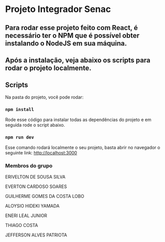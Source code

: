 # Projeto Integrador Senac

## Para rodar esse projeto feito com React, é necessário ter o NPM que é possível obter instalando o NodeJS em sua máquina.
## Após a instalação, veja abaixo os scripts para rodar o projeto localmente.

## Scripts

Na pasta do projeto, você pode rodar:

### `npm install`

Rode esse código para instalar todas as dependências do projeto e em seguida rode o script abaixo.

### `npm run dev`

Esse comando rodará localmente o seu projeto, basta abrir no navegador o seguinte link: 
[http://localhost:3000](http://localhost:3000)


### Membros do grupo

ERIVELTON DE SOUSA SILVA

EVERTON CARDOSO SOARES

GUILHERME GOMES DA COSTA LOBO

ALOYSIO HIDEKI YAMADA

ENERI LEAL JUNIOR

THIAGO COSTA

JEFFERSON ALVES PATRIOTA
